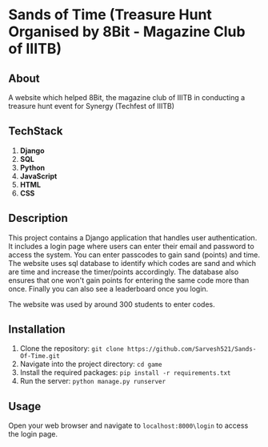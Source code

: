 # Sands of Time (Treasure Hunt Organised by 8Bit - Magazine Club of IIITB)

## About
A website which helped 8Bit, the magazine club of IIITB in conducting a treasure hunt event for Synergy (Techfest of IIITB)

## TechStack
1. **Django**
2. **SQL**
3. **Python**
4. **JavaScript**
5. **HTML**
6. **CSS**


## Description
This project contains a Django application that handles user authentication. It includes a login page where users can enter their email and password to access the system. You can enter passcodes to gain sand (points) and time. The website uses sql database to identify which codes are sand and which are time and increase the timer/points accordingly. The database also ensures that one won't gain points for entering the same code more than once. Finally you can also see a leaderboard once you login. 

The website was used by around 300 students to enter codes. 

## Installation
1. Clone the repository: `git clone https://github.com/Sarvesh521/Sands-Of-Time.git`
2. Navigate into the project directory: `cd game`
3. Install the required packages: `pip install -r requirements.txt`
4. Run the server: `python manage.py runserver`

## Usage
Open your web browser and navigate to `localhost:8000\login` to access the login page.
